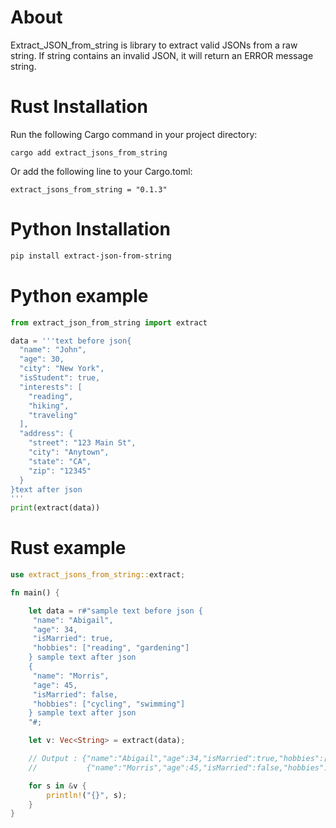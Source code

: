 # About 
Extract_JSON_from_string is library to extract valid JSONs from a raw string. If string contains an invalid JSON, it will return an ERROR message string.

# Rust Installation
Run the following Cargo command in your project directory:
```
cargo add extract_jsons_from_string
```
Or add the following line to your Cargo.toml:
```
extract_jsons_from_string = "0.1.3"
```

# Python Installation
```bash
pip install extract-json-from-string
```

# Python example

```python
from extract_json_from_string import extract

data = '''text before json{
  "name": "John",
  "age": 30,
  "city": "New York",
  "isStudent": true,
  "interests": [
    "reading",
    "hiking",
    "traveling"
  ],
  "address": {
    "street": "123 Main St",
    "city": "Anytown",
    "state": "CA",
    "zip": "12345"
  }
}text after json
'''
print(extract(data))

```

# Rust example
```rust
use extract_jsons_from_string::extract;

fn main() { 

    let data = r#"sample text before json {
     "name": "Abigail",
     "age": 34,
     "isMarried": true,
     "hobbies": ["reading", "gardening"]
    } sample text after json
    {
     "name": "Morris",
     "age": 45,
     "isMarried": false,
     "hobbies": ["cycling", "swimming"]
    } sample text after json
    "#;

    let v: Vec<String> = extract(data);

    // Output : {"name":"Abigail","age":34,"isMarried":true,"hobbies":["reading","gardening"]}
    //           {"name":"Morris","age":45,"isMarried":false,"hobbies":["cycling","swimming"]}  

    for s in &v {
        println!("{}", s);
    }
}
```
